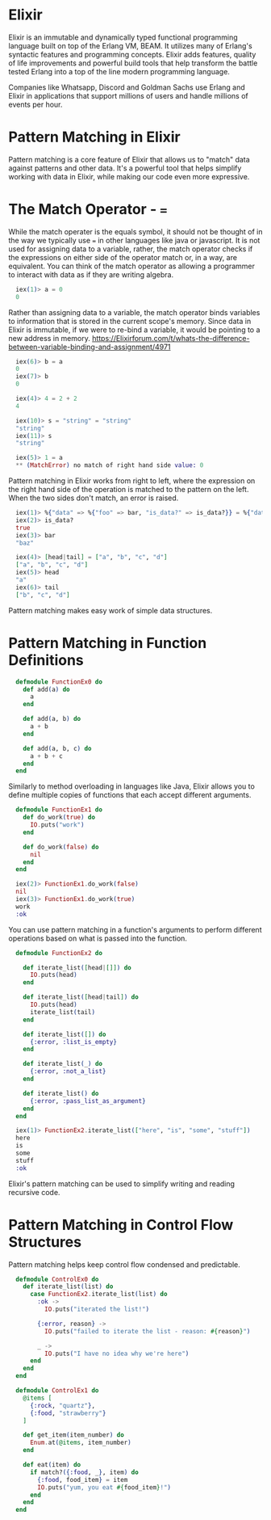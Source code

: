 # Elixir
Elixir is an immutable and dynamically typed functional programming language built on top of the Erlang VM, BEAM. It utilizes many of Erlang's syntactic features and programming concepts. Elixir adds features, quality of life improvements and powerful build tools that help transform the battle tested Erlang into a top of the line modern programming language.

Companies like Whatsapp, Discord and Goldman Sachs use Erlang and Elixir in applications that support millions of users and handle millions of events per hour.  

# Pattern Matching in Elixir

Pattern matching is a core feature of Elixir that allows us to "match" data against patterns and other data. It's a powerful tool that helps simplify working with data in Elixir, while making our code even more expressive.  


# The Match Operator - `=`

While the match operater is the equals symbol, it should not be thought of in the way we typically use `=` in other languages like java or javascript. It is not used for assigning data to a variable, rather, the match operator checks if the expressions on either side of the operator match or, in a way, are equivalent. You can think of the match operator as allowing a programmer to interact with data as if they are writing algebra.  


```Elixir
  iex(1)> a = 0
  0
```

Rather than assigning data to a variable, the match operator binds variables to information that is stored in the current scope's memory. Since data in Elixir is immutable, if we were to re-bind a variable, it would be pointing to a new address in memory.
https://Elixirforum.com/t/whats-the-difference-between-variable-binding-and-assignment/4971  

```Elixir
  iex(6)> b = a            
  0
  iex(7)> b
  0
```

```Elixir
  iex(4)> 4 = 2 + 2
  4
```

```Elixir
  iex(10)> s = "string" = "string"
  "string"
  iex(11)> s
  "string"
```

```Elixir
  iex(5)> 1 = a
  ** (MatchError) no match of right hand side value: 0
```

Pattern matching in Elixir works from right to left, where the expression on the right hand side of the operation is matched to the pattern on the left. When the two sides don't match, an error is raised.  

```Elixir
  iex(1)> %{"data" => %{"foo" => bar, "is_data?" => is_data?}} = %{"data" => %{"foo" => "baz", "is_data?" => true}}
  iex(2)> is_data?
  true
  iex(3)> bar
  "baz"
```

```Elixir
  iex(4)> [head|tail] = ["a", "b", "c", "d"]
  ["a", "b", "c", "d"]
  iex(5)> head
  "a"
  iex(6)> tail
  ["b", "c", "d"]
```

Pattern matching makes easy work of simple data structures.

# Pattern Matching in Function Definitions

```Elixir
  defmodule FunctionEx0 do
    def add(a) do
      a
    end

    def add(a, b) do
      a + b
    end

    def add(a, b, c) do
      a + b + c
    end
  end
```  

Similarly to method overloading in languages like Java, Elixir allows you to define multiple copies of functions that each accept different arguments.

```Elixir
  defmodule FunctionEx1 do
    def do_work(true) do
      IO.puts("work")
    end

    def do_work(false) do
      nil
    end
  end

```

```Elixir
  iex(2)> FunctionEx1.do_work(false)
  nil
  iex(3)> FunctionEx1.do_work(true) 
  work
  :ok
```  

You can use pattern matching in a function's arguments to perform different operations based on what is passed into the function.

```Elixir
  defmodule FunctionEx2 do

    def iterate_list([head|[]]) do
      IO.puts(head)
    end

    def iterate_list([head|tail]) do
      IO.puts(head)
      iterate_list(tail)
    end

    def iterate_list([]) do
      {:error, :list_is_empty}
    end

    def iterate_list(_) do
      {:error, :not_a_list}
    end

    def iterate_list() do
      {:error, :pass_list_as_argument}
    end
  end
```

```elixir
  iex(1)> FunctionEx2.iterate_list(["here", "is", "some", "stuff"])
  here
  is
  some
  stuff
  :ok
```

Elixir's pattern matching can be used to simplify writing and reading recursive code.

# Pattern Matching in Control Flow Structures

Pattern matching helps keep control flow condensed and predictable.

```Elixir
  defmodule ControlEx0 do
    def iterate_list(list) do
      case FunctionEx2.iterate_list(list) do
        :ok ->
          IO.puts("iterated the list!")

        {:error, reason} ->
          IO.puts("failed to iterate the list - reason: #{reason}")

        _ ->
          IO.puts("I have no idea why we're here")
      end
    end
  end
```

```Elixir
  defmodule ControlEx1 do
    @items [
      {:rock, "quartz"},
      {:food, "strawberry"}
    ]

    def get_item(item_number) do
      Enum.at(@items, item_number)
    end

    def eat(item) do
      if match?({:food, _}, item) do
        {:food, food_item} = item
        IO.puts("yum, you eat #{food_item}!")
      end
    end
  end
```

